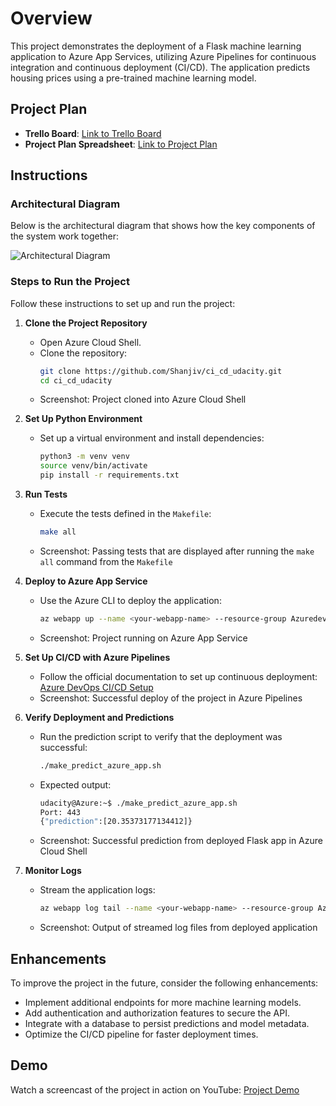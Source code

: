 # Overview

This project demonstrates the deployment of a Flask machine learning application to Azure App Services, utilizing Azure Pipelines for continuous integration and continuous deployment (CI/CD). The application predicts housing prices using a pre-trained machine learning model.

## Project Plan

- **Trello Board**: [Link to Trello Board](<https://trello.com/invite/b/66cb31460463c109026458a4/ATTI913d8b5d37aa9f5f33dadba2fecdb6d6F0E5DF65/udacity-board>)
- **Project Plan Spreadsheet**: [Link to Project Plan](<https://docs.google.com/spreadsheets/d/1MeaFSpnKaqYc1oUi7KAGFZoGGMZVdHVnMz2N1sabxWQ/edit?usp=sharing>)

## Instructions

### Architectural Diagram

Below is the architectural diagram that shows how the key components of the system work together:

![Architectural Diagram](<TODO: Add a link to your architectural diagram>)

### Steps to Run the Project

Follow these instructions to set up and run the project:

1. **Clone the Project Repository**
   - Open Azure Cloud Shell.
   - Clone the repository:
     ```bash
     git clone https://github.com/Shanjiv/ci_cd_udacity.git
     cd ci_cd_udacity
     ```
   - Screenshot: Project cloned into Azure Cloud Shell

2. **Set Up Python Environment**
   - Set up a virtual environment and install dependencies:
     ```bash
     python3 -m venv venv
     source venv/bin/activate
     pip install -r requirements.txt
     ```

3. **Run Tests**
   - Execute the tests defined in the `Makefile`:
     ```bash
     make all
     ```
   - Screenshot: Passing tests that are displayed after running the `make all` command from the `Makefile`

4. **Deploy to Azure App Service**
   - Use the Azure CLI to deploy the application:
     ```bash
     az webapp up --name <your-webapp-name> --resource-group Azuredevops --location westeurope
     ```
   - Screenshot: Project running on Azure App Service

5. **Set Up CI/CD with Azure Pipelines**
   - Follow the official documentation to set up continuous deployment:
     [Azure DevOps CI/CD Setup](https://docs.microsoft.com/en-us/azure/devops/pipelines/ecosystems/python-webapp?view=azure-devops)
   - Screenshot: Successful deploy of the project in Azure Pipelines

6. **Verify Deployment and Predictions**
   - Run the prediction script to verify that the deployment was successful:
     ```bash
     ./make_predict_azure_app.sh
     ```
   - Expected output:
     ```bash
     udacity@Azure:~$ ./make_predict_azure_app.sh
     Port: 443
     {"prediction":[20.35373177134412]}
     ```
   - Screenshot: Successful prediction from deployed Flask app in Azure Cloud Shell

7. **Monitor Logs**
   - Stream the application logs:
     ```bash
     az webapp log tail --name <your-webapp-name> --resource-group Azuredevops
     ```
   - Screenshot: Output of streamed log files from deployed application

## Enhancements

To improve the project in the future, consider the following enhancements:

- Implement additional endpoints for more machine learning models.
- Add authentication and authorization features to secure the API.
- Integrate with a database to persist predictions and model metadata.
- Optimize the CI/CD pipeline for faster deployment times.

## Demo

Watch a screencast of the project in action on YouTube: [Project Demo](<TODO: Insert Screencast YouTube link>)
